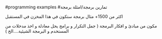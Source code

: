 #programming examples
#تمارين برمجة/امثلة برمجة


اكثر من 1500+ مثال برمجة ستكون في هذا المخزن في المستقبل
 
 
 مكون من مبادئ و افكار البرمجة (  جمل التكرار و برامج يحل معادلة و اخذ مدخلات من المستخدم و البرمجة الشيئية....الخ )


